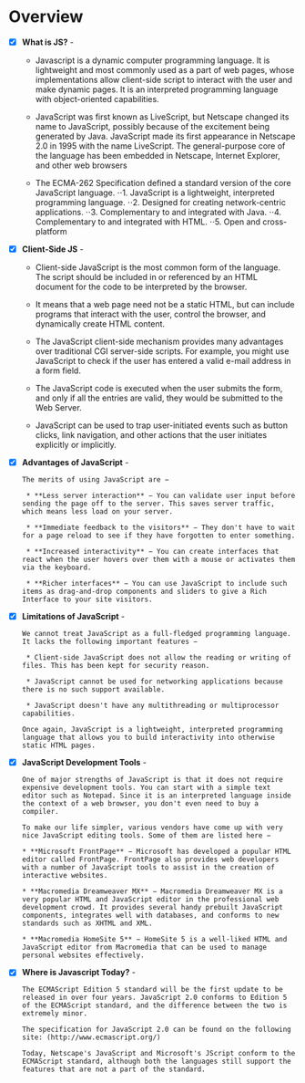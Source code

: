 # Overview

- [x] **What is JS?** -
     - Javascript is a dynamic computer programming language. It is lightweight and most commonly used as a part of web pages, whose implementations allow client-side script to interact with the user and make dynamic pages. It is an interpreted programming language with object-oriented capabilities.

     - JavaScript was first known as LiveScript, but Netscape changed its name to JavaScript, possibly because of the excitement being generated by Java. JavaScript made its first appearance in Netscape 2.0 in 1995 with the name LiveScript. The general-purpose core of the language has been    embedded in Netscape, Internet Explorer, and other web browsers

     - The ECMA-262 Specification defined a standard version of the core JavaScript language.
     ⋅⋅1. JavaScript is a lightweight, interpreted programming language.
     ⋅⋅2. Designed for creating network-centric applications.
     ⋅⋅3. Complementary to and integrated with Java.
     ⋅⋅4. Complementary to and integrated with HTML.
     ⋅⋅5. Open and cross-platform

- [x] **Client-Side JS** -

     * Client-side JavaScript is the most common form of the language. The script should be included in or referenced by an HTML document for the code to be interpreted by the browser.

	 * It means that a web page need not be a static HTML, but can include programs that interact with the user, control the browser, and dynamically create HTML content.

	 * The JavaScript client-side mechanism provides many advantages over traditional CGI server-side scripts. For example, you might use JavaScript to check if the user has entered a valid e-mail address in a form field.

	 * The JavaScript code is executed when the user submits the form, and only if all the entries are valid, they would be submitted to the Web Server.

	 * JavaScript can be used to trap user-initiated events such as button clicks, link navigation, and other actions that the user initiates explicitly or implicitly.

- [x] **Advantages of JavaScript** -
   
      The merits of using JavaScript are −

       * **Less server interaction** − You can validate user input before sending the page off to the server. This saves server traffic, which means less load on your server.

	   * **Immediate feedback to the visitors** − They don't have to wait for a page reload to see if they have forgotten to enter something.

	   * **Increased interactivity** − You can create interfaces that react when the user hovers over them with a mouse or activates them via the keyboard.

       * **Richer interfaces** − You can use JavaScript to include such items as drag-and-drop components and sliders to give a Rich Interface to your site visitors.

- [x] **Limitations of JavaScript** -   

      We cannot treat JavaScript as a full-fledged programming language. It lacks the following important features −   

       * Client-side JavaScript does not allow the reading or writing of files. This has been kept for security reason.

	   * JavaScript cannot be used for networking applications because there is no such support available.

	   * JavaScript doesn't have any multithreading or multiprocessor capabilities.

	  Once again, JavaScript is a lightweight, interpreted programming language that allows you to build interactivity into otherwise static HTML pages. 

- [x] **JavaScript Development Tools** -
     
      One of major strengths of JavaScript is that it does not require expensive development tools. You can start with a simple text editor such as Notepad. Since it is an interpreted language inside the context of a web browser, you don't even need to buy a compiler.

      To make our life simpler, various vendors have come up with very nice JavaScript editing tools. Some of them are listed here −

      * **Microsoft FrontPage** − Microsoft has developed a popular HTML editor called FrontPage. FrontPage also provides web developers with a number of JavaScript tools to assist in the creation of interactive websites.

      * **Macromedia Dreamweaver MX** − Macromedia Dreamweaver MX is a very popular HTML and JavaScript editor in the professional web development crowd. It provides several handy prebuilt JavaScript components, integrates well with databases, and conforms to new standards such as XHTML and XML.

      * **Macromedia HomeSite 5** − HomeSite 5 is a well-liked HTML and JavaScript editor from Macromedia that can be used to manage personal websites effectively.

- [x] **Where is Javascript Today?** -
      
      The ECMAScript Edition 5 standard will be the first update to be released in over four years. JavaScript 2.0 conforms to Edition 5 of the ECMAScript standard, and the difference between the two is extremely minor.

	  The specification for JavaScript 2.0 can be found on the following site: (http://www.ecmascript.org/)

	  Today, Netscape's JavaScript and Microsoft's JScript conform to the ECMAScript standard, although both the languages still support the features that are not a part of the standard.
